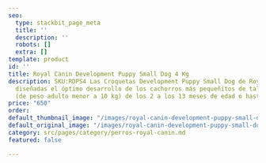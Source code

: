 ```yaml
---
seo:
  type: stackbit_page_meta
  title: ''
  description: ''
  robots: []
  extra: []
template: product
id: ''
title: Royal Canin Development Puppy Small Dog 4 Kg
description: SKU:RDPS4 Las Croquetas Development Puppy Small Dog de Royal Canin están
  diseñadas el óptimo desarrollo de los cachorros más pequeñitos de talla chiquita
  (de peso adulto menor a 10 kg) de los 2 a los 13 meses de edad o hasta la esterilización.
price: "650"
order: 
default_thumbnail_image: "/images/royal-canin-development-puppy-small-dog.jpg"
default_original_image: "/images/royal-canin-development-puppy-small-dog.jpg"
category: src/pages/category/perros-royal-canin.md
featured: false

---
```

